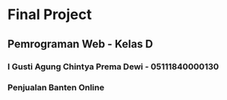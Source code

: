 # Final Project
## Pemrograman Web - Kelas D
### I Gusti Agung Chintya Prema Dewi - 05111840000130
### Penjualan Banten Online

